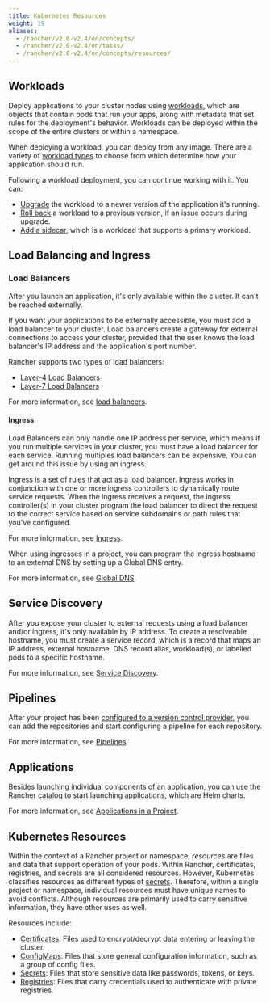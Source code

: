 ```yaml
---
title: Kubernetes Resources
weight: 19
aliases:
  - /rancher/v2.0-v2.4/en/concepts/
  - /rancher/v2.0-v2.4/en/tasks/
  - /rancher/v2.0-v2.4/en/concepts/resources/
---
```


## Workloads

Deploy applications to your cluster nodes using [workloads](workloads-and-pods.md), which are objects that contain pods that run your apps, along with metadata that set rules for the deployment's behavior. Workloads can be deployed within the scope of the entire clusters or within a namespace.

When deploying a workload, you can deploy from any image. There are a variety of [workload types](workloads-and-pods.md#workload-types) to choose from which determine how your application should run.

Following a workload deployment, you can continue working with it. You can:

- [Upgrade](../how-to-guides/new-user-guides/kubernetes-resources-setup/workloads-and-pods/upgrade-workloads.md) the workload to a newer version of the application it's running.
- [Roll back](../how-to-guides/new-user-guides/kubernetes-resources-setup/workloads-and-pods/roll-back-workloads.md) a workload to a previous version, if an issue occurs during upgrade.
- [Add a sidecar](../how-to-guides/new-user-guides/kubernetes-resources-setup/workloads-and-pods/add-a-sidecar.md), which is a workload that supports a primary workload.

## Load Balancing and Ingress

### Load Balancers

After you launch an application, it's only available within the cluster. It can't be reached externally.

If you want your applications to be externally accessible, you must add a load balancer to your cluster. Load balancers create a gateway for external connections to access your cluster, provided that the user knows the load balancer's IP address and the application's port number.

Rancher supports two types of load balancers:

- [Layer-4 Load Balancers](../how-to-guides/new-user-guides/kubernetes-resources-setup/load-balancer-and-ingress-controller/layer-4-and-layer-7-load-balancing.md#layer-4-load-balancer)
- [Layer-7 Load Balancers](../how-to-guides/new-user-guides/kubernetes-resources-setup/load-balancer-and-ingress-controller/layer-4-and-layer-7-load-balancing.md#layer-7-load-balancer)

For more information, see [load balancers](../how-to-guides/new-user-guides/kubernetes-resources-setup/load-balancer-and-ingress-controller/layer-4-and-layer-7-load-balancing.md).

#### Ingress

Load Balancers can only handle one IP address per service, which means if you run multiple services in your cluster, you must have a load balancer for each service. Running multiples load balancers can be expensive. You can get around this issue by using an ingress.

Ingress is a set of rules that act as a load balancer. Ingress works in conjunction with one or more ingress controllers to dynamically route service requests. When the ingress receives a request, the ingress controller(s) in your cluster program the load balancer to direct the request to the correct service based on service subdomains or path rules that you've configured.

For more information, see [Ingress](../how-to-guides/new-user-guides/kubernetes-resources-setup/load-balancer-and-ingress-controller/add-ingresses.md).

When using ingresses in a project, you can program the ingress hostname to an external DNS by setting up a Global DNS entry.

For more information, see [Global DNS](../how-to-guides/new-user-guides/helm-charts-in-rancher/globaldns.md).

## Service Discovery

After you expose your cluster to external requests using a load balancer and/or ingress, it's only available by IP address. To create a resolveable hostname, you must create a service record, which is a record that maps an IP address, external hostname, DNS record alias, workload(s), or labelled pods to a specific hostname.

For more information, see [Service Discovery](../how-to-guides/new-user-guides/kubernetes-resources-setup/create-services.md).

## Pipelines

After your project has been [configured to a version control provider](../how-to-guides/advanced-user-guides/manage-projects/ci-cd-pipelines.md#1-configure-version-control-providers), you can add the repositories and start configuring a pipeline for each repository.

For more information, see [Pipelines](./pipelines.md).

## Applications

Besides launching individual components of an application, you can use the Rancher catalog to start launching applications, which are Helm charts.

For more information, see [Applications in a Project](./helm-charts-in-rancher.md).

## Kubernetes Resources

Within the context of a Rancher project or namespace, _resources_ are files and data that support operation of your pods. Within Rancher, certificates, registries, and secrets are all considered resources. However, Kubernetes classifies resources as different types of [secrets](https://kubernetes.io/docs/concepts/configuration/secret/). Therefore, within a single project or namespace, individual resources must have unique names to avoid conflicts. Although resources are primarily used to carry sensitive information, they have other uses as well.

Resources include:

- [Certificates](../how-to-guides/new-user-guides/kubernetes-resources-setup/encrypt-http-communication.md): Files used to encrypt/decrypt data entering or leaving the cluster.
- [ConfigMaps](../how-to-guides/new-user-guides/kubernetes-resources-setup/configmaps.md): Files that store general configuration information, such as a group of config files.
- [Secrets](../how-to-guides/new-user-guides/kubernetes-resources-setup/secrets.md): Files that store sensitive data like passwords, tokens, or keys.
- [Registries](../how-to-guides/new-user-guides/kubernetes-resources-setup/kubernetes-and-docker-registries.md): Files that carry credentials used to authenticate with private registries.
